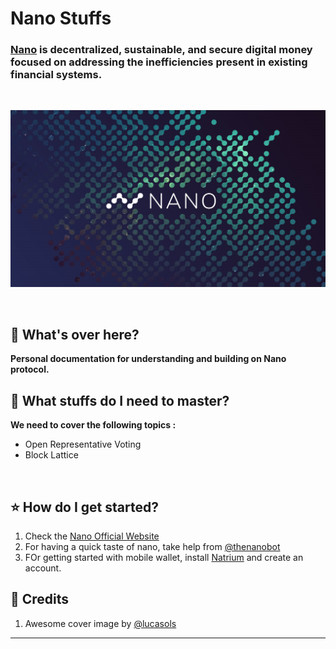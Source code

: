 # Nano Stuffs

### [Nano](https://nano.org/) is decentralized, sustainable, and secure digital money focused on addressing the inefficiencies present in existing financial systems. 
<br>

<p align="center">
  <img src="img.jpg">
</p>

<br>


## :scroll: What's over here?
**Personal documentation for understanding and building on **Nano** protocol.**

## :scroll: What stuffs do I need to master?
**We need to cover the following topics :** 

- Open Representative Voting
- Block Lattice
 
<br>

## :star: How do I get started?

1. Check the [Nano Official Website](https://nano.org)
1. For having a quick taste of nano, take help from [@thenanobot](https://thenanobot.com)
1. FOr getting started with mobile wallet, install [Natrium](https://natrium.io/) and create an account.

## :scroll: Credits

1. Awesome cover image by [@lucasols](https://www.reddit.com/user/lucasols)


----
